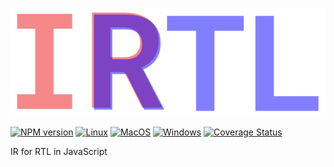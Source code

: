 
<p align="center"><img src="logo.svg"/></p>

[![NPM version](https://img.shields.io/npm/v/irtl.svg)](https://www.npmjs.org/package/irtl)
[![Linux](https://github.com/drom/irtl/actions/workflows/linux.yml/badge.svg)](https://github.com/drom/irtl/actions/workflows/linux.yml)
[![MacOS](https://github.com/drom/irtl/actions/workflows/macos.yml/badge.svg)](https://github.com/drom/irtl/actions/workflows/macos.yml)
[![Windows](https://github.com/drom/irtl/actions/workflows/windows.yml/badge.svg)](https://github.com/drom/irtl/actions/workflows/windows.yml)
[![Coverage Status](https://coveralls.io/repos/github/drom/irtl/badge.svg?branch=trunk)](https://coveralls.io/github/drom/irtl?branch=trunk)

IR for RTL in JavaScript
